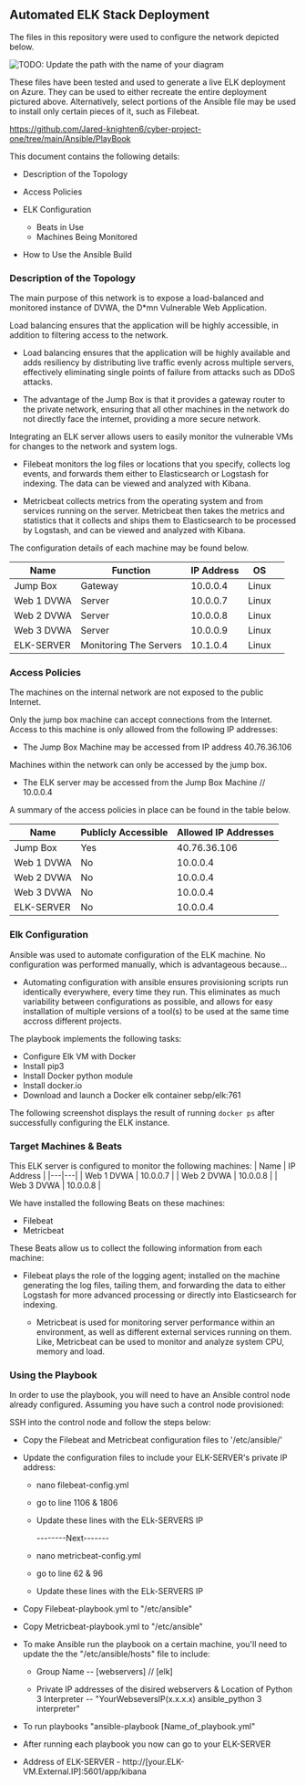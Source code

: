 ## Automated ELK Stack Deployment

The files in this repository were used to configure the network depicted below.

![TODO: Update the path with the name of your diagram](Images/diagram_filename.png)

These files have been tested and used to generate a live ELK deployment on Azure. They can be used to either recreate the entire deployment pictured above. Alternatively, select portions of the Ansible file may be used to install only certain pieces of it, such as Filebeat.

https://github.com/Jared-knighten6/cyber-project-one/tree/main/Ansible/PlayBook

This document contains the following details:
- Description of the Topology

- Access Policies

- ELK Configuration
  - Beats in Use
  - Machines Being Monitored

- How to Use the Ansible Build

### Description of the Topology

The main purpose of this network is to expose a load-balanced and monitored instance of DVWA, the D*mn Vulnerable Web Application.

Load balancing ensures that the application will be highly accessible, in addition to filtering access to the network.

- Load balancing ensures that the application will be highly available and adds resiliency by
  distributing live traffic evenly across multiple servers, effectively eliminating single points
  of failure from attacks such as DDoS attacks.

-  The advantage of the Jump Box is that it provides a gateway router to the private network,
  ensuring that all other machines in the network do not directly face the internet, providing
  a more secure network.

Integrating an ELK server allows users to easily monitor the vulnerable VMs for changes to the network and system logs.
- Filebeat monitors the log files or locations that you specify, collects log events, and forwards them
  either to Elasticsearch or Logstash for indexing. The data can be viewed and analyzed with Kibana.
  
- Metricbeat collects metrics from the operating system and from services running on the server.
  Metricbeat then takes the metrics and statistics that it collects and ships them to Elasticsearch to be
  processed by Logstash, and can be viewed and analyzed with Kibana.

The configuration details of each machine may be found below.

| Name   | Function  | IP Address   | OS  |   |
|---|---|---|---|---|
| Jump Box   | Gateway  | 10.0.0.4  | Linux   |   |
| Web 1 DVWA   | Server   | 10.0.0.7   | Linux   |   |
| Web 2 DVWA  | Server   | 10.0.0.8   | Linux   |   |
| Web 3 DVWA   | Server   | 10.0.0.9  | Linux   |   |
| ELK-SERVER   | Monitoring The Servers  |  10.1.0.4  | Linux   |   |

### Access Policies

The machines on the internal network are not exposed to the public Internet. 

Only the jump box machine can accept connections from the Internet. Access to this machine is only allowed from the following IP addresses:
- The Jump Box Machine may be accessed from IP address 40.76.36.106

Machines within the network can only be accessed by the jump box.
- The ELK server may be accessed from the Jump Box Machine // 10.0.0.4

A summary of the access policies in place can be found in the table below.

|  Name  | Publicly Accessible  | Allowed IP Addresses  |
|---|---|---|
| Jump Box  | Yes  | 40.76.36.106  |
| Web 1 DVWA   | No  | 10.0.0.4  |
|  Web 2 DVWA | No  | 10.0.0.4  |
| Web 3 DVWA   | No  | 10.0.0.4  |
| ELK-SERVER   | No  | 10.0.0.4  |

### Elk Configuration

Ansible was used to automate configuration of the ELK machine. No configuration was performed manually, which is advantageous because...

-  Automating configuration with ansible ensures provisioning scripts run identically everywhere,
  every time they run. This eliminates as much variability between configurations as possible,
  and allows for easy installation of multiple versions of a tool(s) to be used at the same time
  accross different projects.

The playbook implements the following tasks:
- Configure Elk VM with Docker
- Install pip3
- Install Docker python module
- Install docker.io
- Download and launch a Docker elk container sebp/elk:761

The following screenshot displays the result of running `docker ps` after successfully configuring the ELK instance.

### Target Machines & Beats
This ELK server is configured to monitor the following machines:
| Name  | IP Address  |
|---|---|
| Web 1 DVWA   | 10.0.0.7  |
| Web 2 DVWA   | 10.0.0.8  |
| Web 3 DVWA   | 10.0.0.8  |

We have installed the following Beats on these machines:
- Filebeat 
- Metricbeat

These Beats allow us to collect the following information from each machine:
- Filebeat plays the role of the logging agent; installed on the machine generating the log files,
  tailing them, and forwarding the data to either Logstash for more advanced processing or directly
  into Elasticsearch for indexing.
  
  - Metricbeat is used for monitoring server performance within an environment, as well as
  different external services running on them. Like, Metricbeat can be used to monitor and
  analyze system CPU, memory and load.

### Using the Playbook
In order to use the playbook, you will need to have an Ansible control node already configured. Assuming you have such a control node provisioned: 

SSH into the control node and follow the steps below:
- Copy the Filebeat and Metricbeat configuration files to '/etc/ansible/'
- Update the configuration files to include your ELK-SERVER's private IP address: 
  
   - nano filebeat-config.yml
   - go to line 1106 & 1806
   - Update these lines with the ELk-SERVERS IP
              
        --------Next-------
              
    - nano metricbeat-config.yml
    - go to line 62 & 96
    - Update these lines with the ELk-SERVERS IP
    

- Copy Filebeat-playbook.yml to "/etc/ansible"

- Copy Metricbeat-playbook.yml to "/etc/ansible"

- To make Ansible run the playbook on a certain machine, you'll need to update the the "/etc/ansible/hosts" file to include: 

  - Group Name -- [webservers] // [elk]

  - Private IP addresses of the disired webservers & Location of Python 3 Interpreter -- "YourWebseversIP(x.x.x.x) ansible_python 3 interpreter"

- To run playbooks "ansible-playbook [Name_of_playbook.yml"

- After running each playbook you now can go to your ELK-SERVER

- Address of ELK-SERVER - http://[your.ELK-VM.External.IP]:5601/app/kibana
